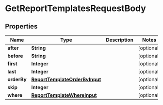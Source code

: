

# GetReportTemplatesRequestBody


## Properties

Name | Type | Description | Notes
------------ | ------------- | ------------- | -------------
**after** | **String** |  |  [optional]
**before** | **String** |  |  [optional]
**first** | **Integer** |  |  [optional]
**last** | **Integer** |  |  [optional]
**orderBy** | [**ReportTemplateOrderByInput**](ReportTemplateOrderByInput.md) |  |  [optional]
**skip** | **Integer** |  |  [optional]
**where** | [**ReportTemplateWhereInput**](ReportTemplateWhereInput.md) |  |  [optional]



